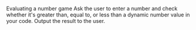 Evaluating a number game
Ask the user to enter a number and check whether it's greater than, equal to, or less
than a dynamic number value in your code. Output the result to the user.